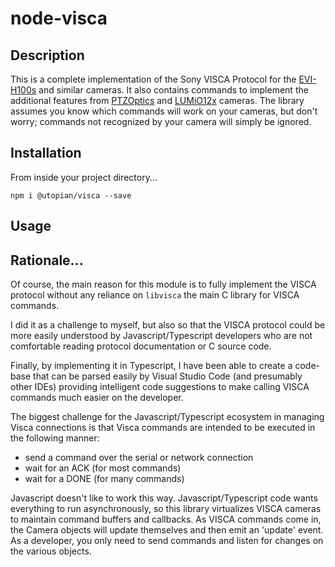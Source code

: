 # node-visca

## Description

This is a complete implementation of the Sony VISCA Protocol for the [EVI-H100s](https://pro.sony/en_BA/support-resources/evi-h100s/manual) and similar cameras. It also contains commands to implement the additional features from [PTZOptics](https://ptzoptics.com/wp-content/uploads/2014/09/PTZOptics-VISCA-over-IP-Commands-Rev1_0-5-18.pdf) and [LUMiO12x](https://www.epiphan.com/userguides/LUMiO12x/Content/UserGuides/PTZ/3-operation/VISCAcommands.htm) cameras. The library assumes you know which commands will work on your cameras, but don't worry; commands not recognized by your camera will simply be ignored.

## Installation

From inside your project directory...

```
npm i @utopian/visca --save
```

## Usage

## Rationale...

Of course, the main reason for this module is to fully implement the VISCA protocol without any reliance on `libvisca` the main C library for VISCA commands.

I did it as a challenge to myself, but also so that the VISCA protocol could be more easily understood by Javascript/Typescript developers who are not comfortable reading protocol documentation or C source code.

Finally, by implementing it in Typescript, I have been able to create a code-base that can be parsed easily by Visual Studio Code (and presumably other IDEs) providing intelligent code suggestions to make calling VISCA commands much easier on the developer.

The biggest challenge for the Javascript/Typescript ecosystem in managing Visca connections is that Visca commands are intended to be executed in the following manner:

-   send a command over the serial or network connection
-   wait for an ACK (for most commands)
-   wait for a DONE (for many commands)

Javascript doesn't like to work this way. Javascript/Typescript code wants everything to run asynchronously, so this library virtualizes VISCA cameras to maintain command buffers and callbacks. As VISCA commands come in, the Camera objects will update themselves and then emit an 'update' event. As a developer, you only need to send commands and listen for changes on the various objects.
